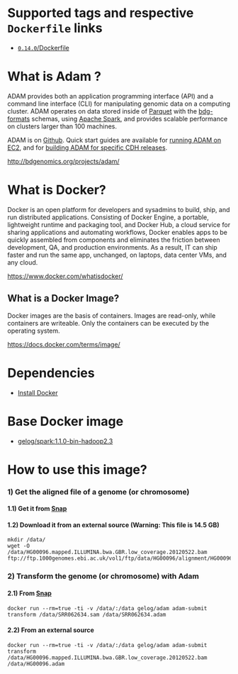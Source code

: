 # Supported tags and respective `Dockerfile` links
- [`0.14.0`/Dockerfile](https://github.com/GELOG/docker-ubuntu-adam/tree/0.14.0/Dockerfile)
 
# What is Adam ?
ADAM provides both an application programming interface (API) and a command line interface (CLI) for manipulating genomic data on a computing cluster. ADAM operates on data stored inside of [Parquet](http://www.parquet.io/) with the [bdg-formats](http://bdgenomics.org/projects/bdg-formats/) schemas, using [Apache Spark](http://spark.apache.org/), and provides scalable performance on clusters larger than 100 machines.

ADAM is on [Github](https://github.com/bigdatagenomics/adam). Quick start guides are available for [running ADAM on EC2](https://github.com/bigdatagenomics/adam/wiki/Running-ADAM-on-EC2), and for [building ADAM for specific CDH releases](https://github.com/bigdatagenomics/adam/wiki/Running-ADAM-on-CDH-4-or-5).

http://bdgenomics.org/projects/adam/

# What is Docker?
Docker is an open platform for developers and sysadmins to build, ship, and run distributed applications. Consisting of Docker Engine, a portable, lightweight runtime and packaging tool, and Docker Hub, a cloud service for sharing applications and automating workflows, Docker enables apps to be quickly assembled from components and eliminates the friction between development, QA, and production environments. As a result, IT can ship faster and run the same app, unchanged, on laptops, data center VMs, and any cloud.

https://www.docker.com/whatisdocker/

## What is a Docker Image?
Docker images are the basis of containers. Images are read-only, while containers are writeable. Only the containers can be executed by the operating system.

https://docs.docker.com/terms/image/

# Dependencies
* [Install Docker](https://docs.docker.com/installation/)

# Base Docker image
* [gelog/spark:1.1.0-bin-hadoop2.3](https://registry.hub.docker.com/u/gelog/spark/)

# How to use this image?
### 1) Get the aligned file of a genome (or chromosome) 
#### 1.1) Get it from [Snap](https://github.com/GELOG/docker-ubuntu-snap)
#### 1.2) Download it from an external source (Warning: This file is 14.5 GB)
```
mkdir /data/
wget -O /data/HG00096.mapped.ILLUMINA.bwa.GBR.low_coverage.20120522.bam ftp://ftp.1000genomes.ebi.ac.uk/vol1/ftp/data/HG00096/alignment/HG00096.mapped.ILLUMINA.bwa.GBR.low_coverage.20120522.bam
```
### 2) Transform the genome (or chromosome) with Adam
#### 2.1) From [Snap](https://github.com/GELOG/docker-ubuntu-snap)
```
docker run --rm=true -ti -v /data/:/data gelog/adam adam-submit transform /data/SRR062634.sam /data/SRR062634.adam
```
#### 2.2) From an external source
```
docker run --rm=true -ti -v /data/:/data gelog/adam adam-submit transform /data/HG00096.mapped.ILLUMINA.bwa.GBR.low_coverage.20120522.bam /data/HG00096.adam
```


